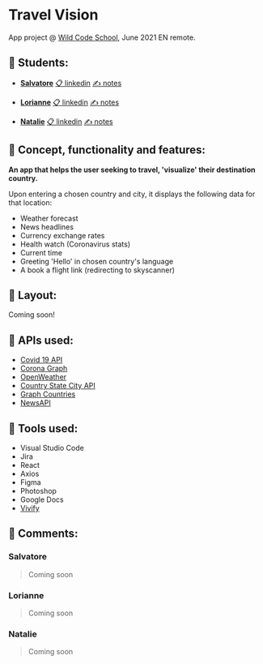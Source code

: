 # Travel Vision 
App project @ [Wild Code School](http://wildcodeschool.com), June 2021 EN remote.

## 🛫 Students:

- **[Salvatore](https://github.com/sal9110)** [📋 linkedin](http://linkedin.com/in/salvatore-patti-9b5198141) [✍ notes](https://github.com/Wilders-App-Project-June-2021/travel-vision#salvatore)

- **[Lorianne](https://github.com/Grailsidhe)** [📋 linkedin](https://www.linkedin.com/in/lorianne-aguilar/) [✍ notes](https://github.com/Wilders-App-Project-June-2021/travel-vision#lorianne)

- **[Natalie](https://github.com/Natalito96)** [📋 linkedin](https://www.linkedin.com/in/natalie-huaman-730bb4213/) [✍ notes](https://github.com/Wilders-App-Project-June-2021/travel-vision#natalie)


## 🛫 Concept, functionality and features: 

**An app that helps the user seeking to travel, 'visualize' their destination country.**

Upon entering a chosen country and city, it displays the following data for that location:

- Weather forecast 
- News headlines 
- Currency exchange rates 
- Health watch (Coronavirus stats) 
- Current time 
- Greeting 'Hello' in chosen country's language
- A book a flight link (redirecting to skyscanner)


## 🛫 Layout: 

Coming soon!


## 🛫 APIs used: 

- [Covid 19 API](https://covid19api.com/)
- [Corona Graph](https://t.me/CoronaNotify)
- [OpenWeather](https://openweathermap.org/api)
- [Country State City API](https://countrystatecity.in/)
- [Graph Countries](https://github.com/lennertVanSever/graphcountries)
- [NewsAPI](https://newsapi.org/)


## 🛫 Tools used:

- Visual Studio Code
- Jira
- React
- Axios
- Figma
- Photoshop
- Google Docs
- [Vivify](http://vivify.mkcreative.cz/)

## 🛫 Comments:

### Salvatore

> Coming soon


### Lorianne

> Coming soon

### Natalie

> Coming soon

